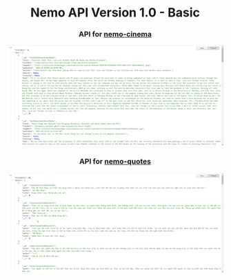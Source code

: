 <h1 align="center">Nemo API Version 1.0 - Basic</h1>

<h3 align="center">API for
<a href="https://github.com/tuanhngf/nemo-cinema" target="_blank">nemo-cinema</a></h3>

![Nemo Cinema News](/preview/news.png "Nemo Cinema News")

<h3 align="center">API for
<a href="https://github.com/tuanhngf/nemo-quotes" target="_blank">nemo-quotes</a></h3>

![Nemo Quotes](/preview/quotes.png "Nemo Quotes")
